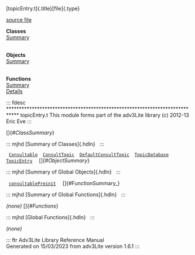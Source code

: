 [topicEntry.t]{.title}[file]{.type}

[source file](../source/topicEntry.t.html)

**Classes**\
[Summary](#_ClassSummary_)\
 

**Objects**\
[Summary](#_ObjectSummary_)\
 

**Functions**\
[Summary](#_FunctionSummary_)\
[Details](#_Functions_)

::: fdesc
\*\*\*\*\*\*\*\*\*\*\*\*\*\*\*\*\*\*\*\*\*\*\*\*\*\*\*\*\*\*\*\*\*\*\*\*\*\*\*\*\*\*\*\*\*\*\*\*\*\*\*\*\*\*\*\*\*\*\*\*\*\*\*\*\*\*\*\*\*\*\*\*\*\*\*\*
topicEntry.t This module forms part of the adv3Lite library (c) 2012-13
Eric Eve
:::

[]{#_ClassSummary_}

::: mjhd
[Summary of Classes]{.hdln}  
:::

` `[`Consultable`](../object/Consultable.html)`  `[`ConsultTopic`](../object/ConsultTopic.html)`  `[`DefaultConsultTopic`](../object/DefaultConsultTopic.html)`  `[`TopicDatabase`](../object/TopicDatabase.html)`  `[`TopicEntry`](../object/TopicEntry.html)`  `
[]{#_ObjectSummary_}

::: mjhd
[Summary of Global Objects]{.hdln}  
:::

` `[`consultablePreinit`](../object/consultablePreinit.html)`  `
[]{#FunctionSummary_}

::: mjhd
[Summary of Global Functions]{.hdln}  
:::

*(none)* []{#_Functions_}

::: mjhd
[Global Functions]{.hdln}  
:::

*(none)*

::: ftr
Adv3Lite Library Reference Manual\
Generated on 15/03/2023 from adv3Lite version 1.6.1
:::

